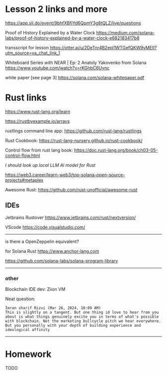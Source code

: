 
# Lesson 2 links and more


https://app.sli.do/event/9bhfXBfjYd6QpmY3g8tQLZ/live/questions

Proof of History Explained by a Water Clock
https://medium.com/solana-labs/proof-of-history-explained-by-a-water-clock-e682183417b8


transscript for lesson
https://otter.ai/u/2DeTnr4B2epI1WTGefQKW9yMEII?utm_source=va_chat_link_1


Whiteboard Series with NEAR | Ep: 2 Anatoly Yakovenko from Solana
https://www.youtube.com/watch?v=rKGhbC6Uync


white paper  [see page 3]
https://solana.com/solana-whitepaper.pdf


# Rust links

https://www.rust-lang.org/learn


https://rustbyexample.io/arrays


rustlings command line app:
https://github.com/rust-lang/rustlings

Rust Cookbook:
https://rust-lang-nursery.github.io/rust-cookbook/

Control flow from rust lang book:
https://doc.rust-lang.org/book/ch03-05-control-flow.html


_I should look up local LLM AI model for Rust_


https://web3.career/learn-web3/top-solana-open-source-projects#metaplex

Awesome Rust:
https://github.com/rust-unofficial/awesome-rust


## IDEs

Jetbrains Rustover
https://www.jetbrains.com/rust/nextversion/

VScode
https://code.visualstudio.com/

---


is there a OpenZeppelin equivalent?

for Solana Rust
https://www.anchor-lang.com

https://github.com/solana-labs/solana-program-library


---

### other


Blockchain IDE dev: Ziion VM


Neat question:

```
İmran sharif Rizvi (Mar 26, 2024, 10:09 AM)
This is slightly on a tangent. But one thing id love to hear from you about is what things genuinely excite you in terms of what's possible with blockchain. Not the marketing bullcycle pitch we hear everywhere. But you personally with your depth of building experience and ideological affinity
```

---


# Homework


TODO










